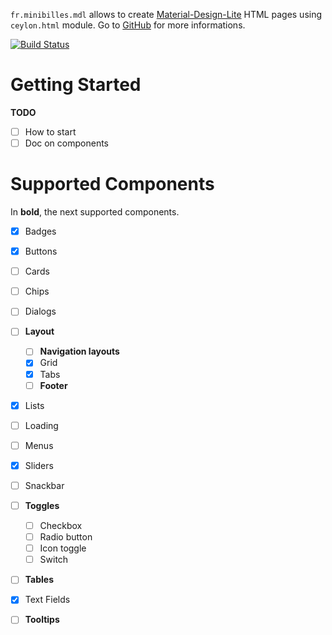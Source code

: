 
`fr.minibilles.mdl` allows to create [Material-Design-Lite](https://getmdl.io) HTML pages using `ceylon.html` module. Go to [GitHub](https://github.com/jeancharles-roger/fr.minibilles.mdl) for more informations.

[![Build Status](https://travis-ci.org/jeancharles-roger/fr.minibilles.mdl.svg?branch=master)](https://travis-ci.org/jeancharles-roger/fr.minibilles.mdl)

# Getting Started

**TODO**

 - [ ] How to start
 - [ ] Doc on components

# Supported Components

In **bold**, the next supported components.

 - [x] Badges
 - [x] Buttons
 - [ ] Cards
 - [ ] Chips
 - [ ] Dialogs
 - [ ] **Layout**
   - [ ] **Navigation layouts**
   - [x] Grid
   - [x] Tabs
   - [ ] **Footer**
 - [x] Lists
 - [ ] Loading
 - [ ] Menus
 - [x] Sliders
 - [ ] Snackbar
 - [ ] **Toggles**
   - [ ] Checkbox
   - [ ] Radio button
   - [ ] Icon toggle
   - [ ] Switch
 - [ ] **Tables**
 - [x] Text Fields
 - [ ] **Tooltips**

